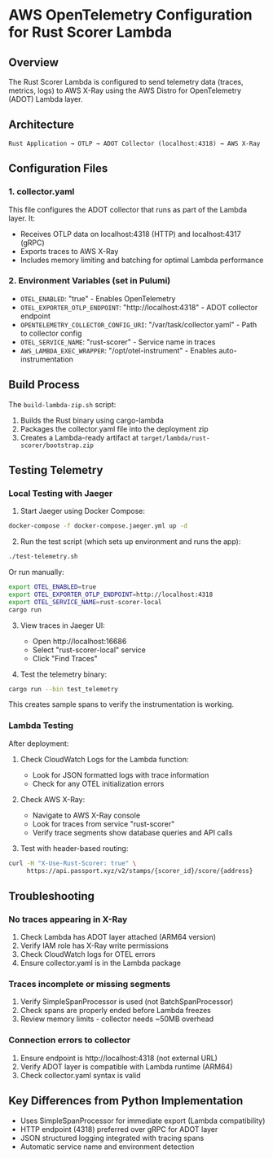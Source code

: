 # AWS OpenTelemetry Configuration for Rust Scorer Lambda

## Overview

The Rust Scorer Lambda is configured to send telemetry data (traces, metrics, logs) to AWS X-Ray using the AWS Distro for OpenTelemetry (ADOT) Lambda layer.

## Architecture

```
Rust Application → OTLP → ADOT Collector (localhost:4318) → AWS X-Ray
```

## Configuration Files

### 1. collector.yaml
This file configures the ADOT collector that runs as part of the Lambda layer. It:
- Receives OTLP data on localhost:4318 (HTTP) and localhost:4317 (gRPC)
- Exports traces to AWS X-Ray
- Includes memory limiting and batching for optimal Lambda performance

### 2. Environment Variables (set in Pulumi)
- `OTEL_ENABLED`: "true" - Enables OpenTelemetry
- `OTEL_EXPORTER_OTLP_ENDPOINT`: "http://localhost:4318" - ADOT collector endpoint
- `OPENTELEMETRY_COLLECTOR_CONFIG_URI`: "/var/task/collector.yaml" - Path to collector config
- `OTEL_SERVICE_NAME`: "rust-scorer" - Service name in traces
- `AWS_LAMBDA_EXEC_WRAPPER`: "/opt/otel-instrument" - Enables auto-instrumentation

## Build Process

The `build-lambda-zip.sh` script:
1. Builds the Rust binary using cargo-lambda
2. Packages the collector.yaml file into the deployment zip
3. Creates a Lambda-ready artifact at `target/lambda/rust-scorer/bootstrap.zip`

## Testing Telemetry

### Local Testing with Jaeger

1. Start Jaeger using Docker Compose:
```bash
docker-compose -f docker-compose.jaeger.yml up -d
```

2. Run the test script (which sets up environment and runs the app):
```bash
./test-telemetry.sh
```

Or run manually:
```bash
export OTEL_ENABLED=true
export OTEL_EXPORTER_OTLP_ENDPOINT=http://localhost:4318
export OTEL_SERVICE_NAME=rust-scorer-local
cargo run
```

3. View traces in Jaeger UI:
   - Open http://localhost:16686
   - Select "rust-scorer-local" service
   - Click "Find Traces"

4. Test the telemetry binary:
```bash
cargo run --bin test_telemetry
```
This creates sample spans to verify the instrumentation is working.

### Lambda Testing

After deployment:

1. Check CloudWatch Logs for the Lambda function:
   - Look for JSON formatted logs with trace information
   - Check for any OTEL initialization errors

2. Check AWS X-Ray:
   - Navigate to AWS X-Ray console
   - Look for traces from service "rust-scorer"
   - Verify trace segments show database queries and API calls

3. Test with header-based routing:
```bash
curl -H "X-Use-Rust-Scorer: true" \
     https://api.passport.xyz/v2/stamps/{scorer_id}/score/{address}
```

## Troubleshooting

### No traces appearing in X-Ray

1. Check Lambda has ADOT layer attached (ARM64 version)
2. Verify IAM role has X-Ray write permissions
3. Check CloudWatch logs for OTEL errors
4. Ensure collector.yaml is in the Lambda package

### Traces incomplete or missing segments

1. Verify SimpleSpanProcessor is used (not BatchSpanProcessor)
2. Check spans are properly ended before Lambda freezes
3. Review memory limits - collector needs ~50MB overhead

### Connection errors to collector

1. Ensure endpoint is http://localhost:4318 (not external URL)
2. Verify ADOT layer is compatible with Lambda runtime (ARM64)
3. Check collector.yaml syntax is valid

## Key Differences from Python Implementation

- Uses SimpleSpanProcessor for immediate export (Lambda compatibility)
- HTTP endpoint (4318) preferred over gRPC for ADOT layer
- JSON structured logging integrated with tracing spans
- Automatic service name and environment detection